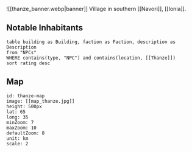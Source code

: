 ![[thanze_banner.webp|banner]]
Village in southern [[Navori]], [[Ionia]].
## Notable Inhabitants
```dataview
table building as Building, faction as Faction, description as Description
from "NPCs"
WHERE contains(type, "NPC") and contains(location, [[Thanze]])
sort rating desc
```
## Map
```leaflet
id: thanze-map
image: [[map_thanze.jpg]]
height: 500px
lat: 65
long: 35
minZoom: 7
maxZoom: 10
defaultZoom: 8
unit: km
scale: 2
```